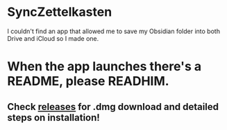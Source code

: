 # SyncZettelkasten
I couldn't find an app that allowed me to save my Obsidian folder into both Drive and iCloud so I made one.

# When the app launches there's a README, please READHIM.

## Check [releases](https://github.com/Berdasco99/SyncZettelkasten/releases/tag/v1.0.0) for .dmg download and detailed steps on installation!



